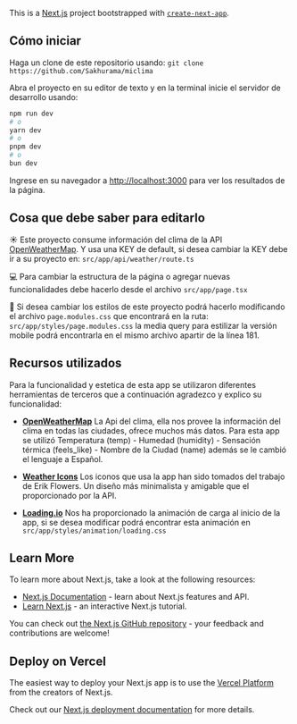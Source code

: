 This is a [Next.js](https://nextjs.org/) project bootstrapped with [`create-next-app`](https://github.com/vercel/next.js/tree/canary/packages/create-next-app).

## Cómo iniciar
Haga un clone de este repositorio usando:
`git clone https://github.com/Sakhurama/miclima`

Abra el proyecto en su editor de texto y en la terminal inicie el servidor de desarrollo usando:

```bash
npm run dev
# o
yarn dev
# o
pnpm dev
# o
bun dev
```

Ingrese en su navegador a [http://localhost:3000](http://localhost:3000) para ver los resultados de la página.

## Cosa que debe saber para editarlo
☀️ Este proyecto consume información del clima de la API [OpenWeatherMap](https://openweathermap.org/api). Y usa una KEY de default, si desea cambiar la KEY debe ir a su proyecto en: `src/app/api/weather/route.ts`

💻 Para cambiar la estructura de la página o agregar nuevas funcionalidades debe hacerlo desde el archivo `src/app/page.tsx`

🎨 Si desea cambiar los estilos de este proyecto podrá hacerlo modificando el archivo `page.modules.css` que encontrará en la ruta: `src/app/styles/page.modules.css` la media query para estilizar la versión mobile podrá encontrarla en el mismo archivo apartir de la línea 181.

## Recursos utilizados
Para la funcionalidad y estetica de esta app se utilizaron diferentes herramientas de terceros que a continuación agradezco y explico su funcionalidad:

- [**OpenWeatherMap**](https://openweathermap.org/api) La Api del clima, ella nos provee la información del clima en todas las ciudades, ofrece muchos más datos. Para esta app se utilizó Temperatura (temp) - Humedad (humidity) - Sensación térmica (feels_like) - Nombre de la Ciudad (name) además se le cambió el lenguaje a Español.

- [**Weather Icons**](https://erikflowers.github.io/weather-icons/) Los iconos que usa la app han sido tomados del trabajo de Erik Flowers. Un diseño más minimalista y amigable que el proporcionado por la API.

- [**Loading.io**](https://loading.io/css) Nos ha proporcionado la animación de carga al inicio de la app, si se desea modificar podrá encontrar esta animación en  `src/app/styles/animation/loading.css`

## Learn More

To learn more about Next.js, take a look at the following resources:

- [Next.js Documentation](https://nextjs.org/docs) - learn about Next.js features and API.
- [Learn Next.js](https://nextjs.org/learn) - an interactive Next.js tutorial.

You can check out [the Next.js GitHub repository](https://github.com/vercel/next.js/) - your feedback and contributions are welcome!

## Deploy on Vercel

The easiest way to deploy your Next.js app is to use the [Vercel Platform](https://vercel.com/new?utm_medium=default-template&filter=next.js&utm_source=create-next-app&utm_campaign=create-next-app-readme) from the creators of Next.js.

Check out our [Next.js deployment documentation](https://nextjs.org/docs/deployment) for more details.
